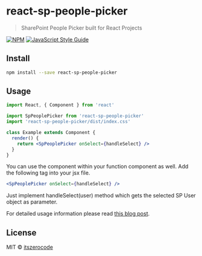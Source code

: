 # react-sp-people-picker

> SharePoint People Picker built for React Projects

[![NPM](https://img.shields.io/npm/v/react-sp-people-picker.svg)](https://www.npmjs.com/package/react-sp-people-picker) [![JavaScript Style Guide](https://img.shields.io/badge/code_style-standard-brightgreen.svg)](https://standardjs.com)

## Install

```bash
npm install --save react-sp-people-picker
```

## Usage

```jsx
import React, { Component } from 'react'

import SpPeoplePicker from 'react-sp-people-picker'
import 'react-sp-people-picker/dist/index.css'

class Example extends Component {
  render() {
    return <SpPeoplePicker onSelect={handleSelect} />
  }
}
```

You can use the component within your function component as well.
Add the following tag into your jsx file.

```jsx
<SpPeoplePicker onSelect={handleSelect} />
```

Just implement handleSelect(user) method which gets the selected SP User object as parameter.

For detailed usage information please read [this blog post](https://www.arreyaaar.com/post/sharepoint-people-picker-component-for-reactjs-projects).

## License

MIT © [itszerocode](https://github.com/itszerocode)
